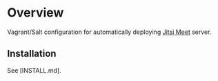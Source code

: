 # Overview
Vagrant/Salt configuration for automatically deploying [Jitsi Meet](https://jitsi.org/Projects/JitsiMeet) server.

## Installation

See [INSTALL.md].
